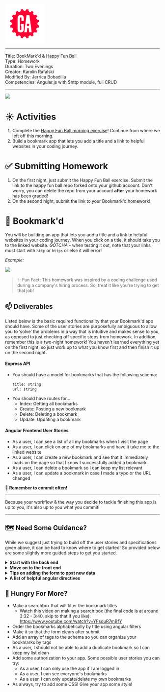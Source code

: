 ![](/ga_cog.png) 

---
Title: BookMark'd & Happy Fun Ball<br>
Type: Homework<br>
Duration: Two Evenings <br>
Creator: Karolin Rafalski<br>
Modified By: Jerrica Bobadilla<br>
Competencies: Angular.js with $http module, full CRUD

---

![](https://fthmb.tqn.com/N8UHZxApLqho5sUDbpSRyEy1tV8=/768x0/filters:no_upscale():max_bytes(150000):strip_icc()/Bookmarks-56d0cca45f9b5879cc7123a4.jpg)

# :sunny: Activities 
1. Complete the [Happy Fun Ball morning exercise](/unit_3/w08d01/morning_exercise)! Continue from where we left off this morning. 
2. Build a bookmark app that lets you add a title and a link to helpful websites in your coding journey. 

# :white_check_mark: Submitting Homework

1. On the first night, just submit the Happy Fun Ball exercise. Submit the link to the happy fun ball repo forked onto your github account. Don't worry, you can delete the repo from your account **after** your homework has been graded!
2. On the second night, submit the link to your Bookmark'd homework! 

# :bookmark: Bookmark'd

You will be building an app that lets you add a title and a link to helpful websites in your coding journey. When you click on a title, it should take you to the linked website. *GOTCHA* - when testing it out, note that your links must start with `http` or `https` or else it will error!

*Example:* 

![](https://i.imgur.com/yq9Ygeu.png)
 
> :sparkles: Fun Fact: This homework was inspired by a coding challenge used during a company's hiring process. So, treat it like you're trying to get that job!

## :mailbox: Deliverables 
Listed below is the basic required functionality that your Bookmark'd app should have. Some of the user stories are purposefully ambiguous to allow you to ‘solve’ the problems in a way that is intuitive and makes sense to you, as opposed to just checking off specific steps from homework. In addition, remember this is a two-night homework! You haven't learned everything yet on the first night, so just work up to what you know first and then finish it up on the second night.

#### Express API 
  - You should have a model for bookmarks that has the following schema:
      ```
      title: string
      url: string
       ```
   - You should have routes for...
      - Index: Getting all bookmarks
      - Create: Posting a new bookmark 
      - Delete: Deleting a bookmark
      - Update: Updating a bookmark 
      
#### Angular Frontend User Stories
  - As a user, I can see a list of all my bookmarks when I visit the page
  - As a user, I can click on one of my bookmarks and have it take me to the linked website
  - As a user, I can create a new bookmark and see that it immediately loads on the page so that I know I successfully added a bookmark
  - As a user, I can delete a bookmark so I can keep my list relevant 
  - As a user, I can update a bookmark in case I made a typo or the URL changed
  
:red_circle: **Remember to commit often!**

---
Because your workflow & the way you decide to tackle finishing this app is up to you, it's also up to you what you commit!

---


## :world_map: Need Some Guidance? 

While we suggest just trying to build off the user stories and specifications given above, it can be hard to know where to get started! So provided below are some slightly more guided steps to get you started. 

  <details>
   <summary><strong>Start with the back end</strong></summary>

   - Create an express app
     - what npm packages do you need? Now that we are not using EJS, are there npm packages that we don't need?
   - Connect it to mongo with mongoose
   - Create a schema that has the following
      ``` 
      title: string
      url: string ( remember: the links must start with http/https )
      ```
   - Create the routes (full CRUD)
   - Test the routes using Postman (or Windows equivalent or using cURL)
  </details>

   <details>
   <summary><strong>Move on to the front end</strong></summary>

   - Your front end should display: 
      - An index of a clickable list of the title of each bookmark that takes you to the url of your bookmark
      - A way to delete a bookmark
      - A way to update a bookmark
      - A working form to add a new record to the database.
        - When the data is submitted and processed, the page should immediately reflect the changes

   - Getting started:
     - Create your static assets. Your `index.html` and `app.js` will work together with two-way data binding.
     - Create your Angular module (call it whatever you like).

     ##### In `index.html`
     `<html ng-app="bookmarks">`
 
     ##### In `app.js`
     `const app = angular.module('bookmarks', []);`
       - Create a controller (you just need one) to work with your data. You can call it whatever you like. Give your controller `$http` so that it can make ajax requests.

     ##### In `index.html`
     `<body ng-controller="mainController as ctrl">`

     ##### In `app.js`
     ```
     app.controller('mainController', ['$http', function($http) {
      //stuff
     }]);
     ```   
  </details>

   <details>
   <summary><strong>Tips on adding the form to post new data</strong></summary>
   
   - In your `index.html`, Make a form that belongs to the parent controller (the form does not have its own controller).

   Example code:

     ```
     <form name="newBookMarkForm" ng-submit="ctrl.processForm()">
      <!-- stuff -->
      <button type="submit">SUBMIT</button>
     </form>
     ```
     
   - Make an empty object in your controller to store form data:

    ```
    app.controller('mainController', ['$http', function($http) {
      this.formdata = {};
      // lots of stuff
    }]);
    ```
    
   - Make `this.formdata = {}` accept data from all the ng-models in the form, and process that object in a function bound to ng-submit.

   - The function that processes the form should make an ajax POST request to `'/bookmarks'` to create a new record.

 Example POST request syntax:
   ```
   $http({
      method  : 'POST',
      url     : '/bookmarks',
      data    : this.formdata
   }).then( ( data )=> { });
   ```
  - Make sure that you create the funtionality so your list of bookmarks should update immediately upon form submission, no page reload/refresh
   </details>


  <details>
  <summary><strong>A list of helpful angular directives</strong></summary>

   - ng-app
   - ng-controller (you only need one)
   - ng-repeat
   - ng-model
   - ng-click
   - ng-submit (within a form element)
   - | filter:
  </details>


 ## :hamburger: Hungry For More? 
  - Make a searchbox that will filter the bookmark titles 
    - Watch this video on making a search box (the final code is at around 3:32 - 3:40, skip to that if you like): https://www.youtube.com/watch?v=YFsduR7mBfY
  - Order the bookmarks alphabetically by title using angular filters
  - Make it so that the form clears after submit 
  - Add an array of tags to the schema so you can organize your bookmarks by tags
  - As a user, I should not be able to add a duplicate bookmark so I can keep my list clean
  - Add some authorization to your app. Some possible user stories you can try:
      - As a user, I can only use the app if I am logged in
      - As a user, I can see everyone's bookmarks
      - As a user, I can only update/delete my own bookmarks
  - As always, try to add some CSS! Give your app some style! 
